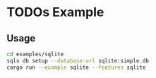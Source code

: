 # TODOs Example

## Usage

```sh
cd examples/sqlite
sqlx db setup --database-url sqlite:simple.db
cargo run --example sqlite --features sqlite
```
